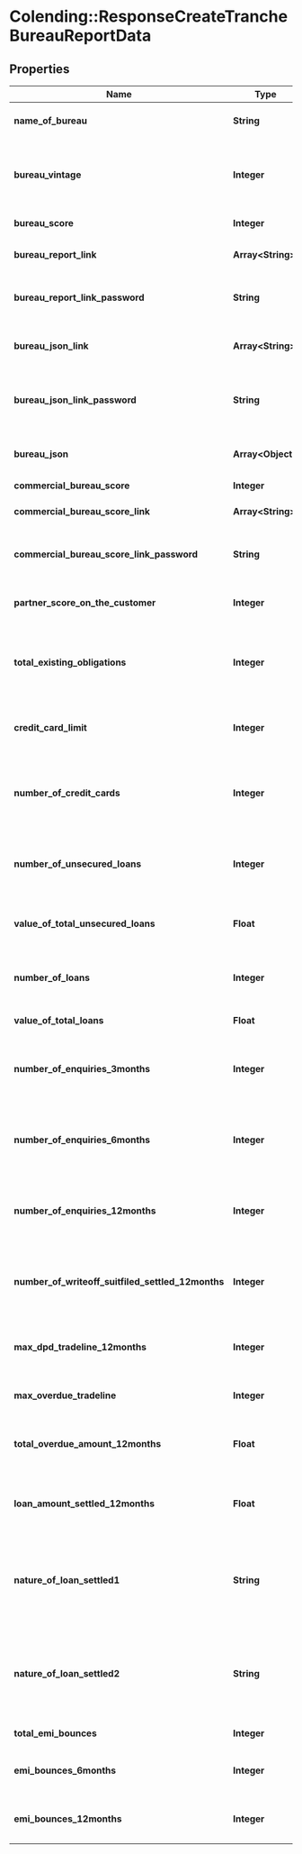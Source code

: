 # Colending::ResponseCreateTrancheBureauReportData

## Properties
Name | Type | Description | Notes
------------ | ------------- | ------------- | -------------
**name_of_bureau** | **String** | Cibil / Experian / Himark | [optional] 
**bureau_vintage** | **Integer** | Vintage in the bureau. Number of years from the first trade line | [optional] 
**bureau_score** | **Integer** | Bureau Score | [optional] 
**bureau_report_link** | **Array&lt;String&gt;** | Document of the bureau | [optional] 
**bureau_report_link_password** | **String** | Document of the bureau - Password | [optional] 
**bureau_json_link** | **Array&lt;String&gt;** | Bureau Json placed in a link | [optional] 
**bureau_json_link_password** | **String** | Bureau Json placed in a link - Password | [optional] 
**bureau_json** | **Array&lt;Object&gt;** | Refer table BureauJson for attributes | [optional] 
**commercial_bureau_score** | **Integer** | CRIF score | [optional] 
**commercial_bureau_score_link** | **Array&lt;String&gt;** | Commercial Bureau Document | [optional] 
**commercial_bureau_score_link_password** | **String** | Commercial Bureau Document Password | [optional] 
**partner_score_on_the_customer** | **Integer** | Score Captured by the Partner | [optional] 
**total_existing_obligations** | **Integer** | Total Existing Obligations basis the Bureau Report | [optional] 
**credit_card_limit** | **Integer** | Total Credit Card Limit basis the Bureau Report | [optional] 
**number_of_credit_cards** | **Integer** | Total Number of Credit Cards per Bureau Report | [optional] 
**number_of_unsecured_loans** | **Integer** | Total Number of Unsecured Loans per Bureau Report | [optional] 
**value_of_total_unsecured_loans** | **Float** | Total value of unsecured loans | [optional] 
**number_of_loans** | **Integer** | Total Number of Loans per Bureau Report | [optional] 
**value_of_total_loans** | **Float** | Total value of loans | [optional] 
**number_of_enquiries_3months** | **Integer** | Number of Enquiries in the Last 3 Months per Bureau Report | [optional] 
**number_of_enquiries_6months** | **Integer** | Number of Enquiries in the Last 6 Months per Bureau Report | [optional] 
**number_of_enquiries_12months** | **Integer** | Number of Enquiries in the Last 12 Months per Bureau Report | [optional] 
**number_of_writeoff_suitfiled_settled_12months** | **Integer** | Number of Writeoff Suitfiled Settled in the Last 12 Months | [optional] 
**max_dpd_tradeline_12months** | **Integer** | Maximum DPD Tradeline in the Last 12 Months | [optional] 
**max_overdue_tradeline** | **Integer** | Maximum Overdue Tradeline | [optional] 
**total_overdue_amount_12months** | **Float** | Total Overdue Amount in the Last 12 Months | [optional] 
**loan_amount_settled_12months** | **Float** | Loan Amount Settled in the Last 12 Months | [optional] 
**nature_of_loan_settled1** | **String** | The nature of past loan settlement if any (Loan 1) - Settled/ Closed/ Written-off | [optional] 
**nature_of_loan_settled2** | **String** | The nature of past loan settlement if any (Loan 2) - Settled/ Closed/ Written-off | [optional] 
**total_emi_bounces** | **Integer** | Total EMI Bounces | [optional] 
**emi_bounces_6months** | **Integer** | EMI Bounces in the Last 6 Months | [optional] 
**emi_bounces_12months** | **Integer** | EMI Bounces in the Last 12 Months | [optional] 

